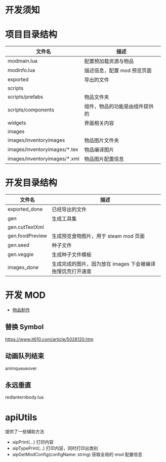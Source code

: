 # 开发须知

# 项目目录结构

| 文件名                        | 描述                           |
| ----------------------------- | ------------------------------ |
| modmain.lua                   | 配置预加载资源与物品           |
| modinfo.lua                   | 描述信息，配置 mod 预览页面    |
| exported                      | 导出的文件                     |
| scripts                       |                                |
| scripts/prefabs               | 物品文件夹                     |
| scripts/components            | 组件，物品的功能是由组件提供的 |
| widgets                       | 界面相关内容                   |
| images                        |                                |
| images/inventoryimages        | 物品图片文件夹                 |
| images/inventoryimages/\*.tex | 物品编译图片                   |
| images/inventoryimages/\*.xml | 物品图片配置信息               |

# 开发目录结构

| 文件名          | 描述                                                       |
| --------------- | ---------------------------------------------------------- |
| exported_done   | 已经导出的文件                                             |
| gen             | 生成工具集                                                 |
| gen.cutTextXml  |                                                            |
| gen.foodPreview | 生成预览食物图片，用于 steam mod 页面                      |
| gen.seed        | 种子文件                                                   |
| gen.veggie      | 生成种子文件模板                                           |
| images_done     | 生成完成的图片，因为放在 images 下会被编译拖慢饥荒打开速度 |

# 开发 MOD

- [物品制作](./item.md)

## 替换 Symbol

https://www.it610.com/article/5028120.htm

## 动画队列结束

animqueueover

## 永远垂直

redlanternbody.lua

# apiUtils

提供了一些辅助方法

- aipPrint(...) 打印内容
- aipTypePrint(...) 打印内容，同时打印出类别
- aipGetModConfig(configName: string) 获取全局的 mod 配置信息
